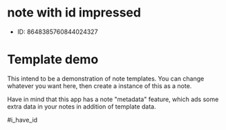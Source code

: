 # note with id impressed
- ID: 8648385760844024327
# Template demo

This intend to be a demonstration of note templates.
You can change whatever you want here, then create a instance of this as a note.

Have in mind that this app has a note "metadata" feature, which ads some extra data in your notes in addition of template data.

#i_have_id